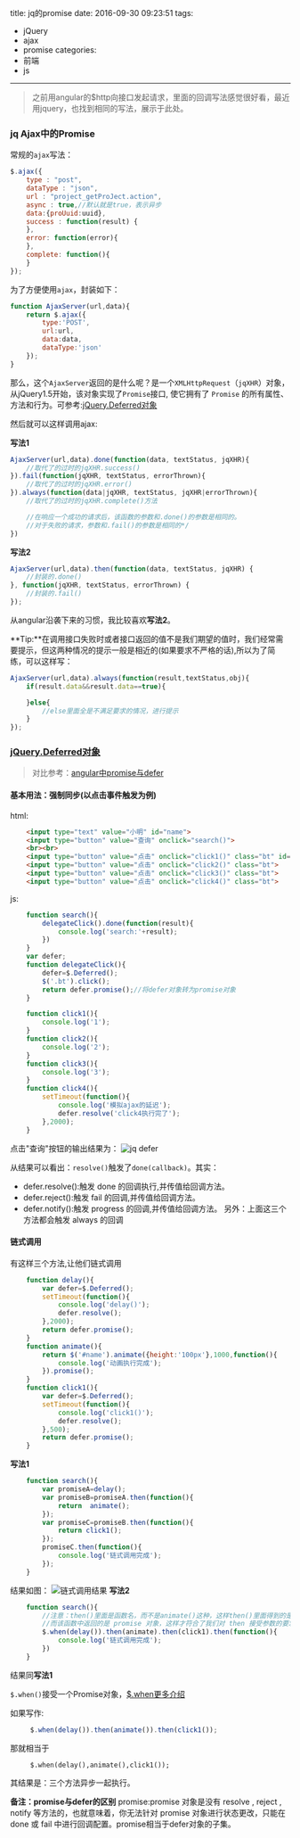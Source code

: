 title: jq的promise
date: 2016-09-30 09:23:51
tags: 
- jQuery
- ajax
- promise
categories:
- 前端
- js
---
>之前用angular的$http向接口发起请求，里面的回调写法感觉很好看，最近用jquery，也找到相同的写法，展示于此处。

### jq Ajax中的Promise

常规的`ajax`写法：
``` javascript
$.ajax({
    type : "post",
    dataType : "json",
    url : "project_getProJect.action",
    async : true,//默认就是true，表示异步
    data:{proUuid:uuid},
    success : function(result) {
    },
    error: function(error){
    },
    complete: function(){
    }
});
```
为了方便使用`ajax`，封装如下：
``` javascript
function AjaxServer(url,data){
    return $.ajax({
        type:'POST',
        url:url,
        data:data,
        dataType:'json'
    });
}
```
<!-- more -->
那么，这个`AjaxServer`返回的是什么呢？是一个`XMLHttpRequest`（`jqXHR`）对象，从jQuery1.5开始，该对象实现了`Promise`接口, 使它拥有了 `Promise` 的所有属性、方法和行为。可参考:[jQuery.Deferred对象](http://www.css88.com/jqapi-1.9/category/deferred-object/)

然后就可以这样调用ajax:

**写法1**
``` javascript
AjaxServer(url,data).done(function(data, textStatus, jqXHR){
    //取代了的过时的jqXHR.success()
}).fail(function(jqXHR, textStatus, errorThrown){
    //取代了的过时的jqXHR.error()
}).always(function(data|jqXHR, textStatus, jqXHR|errorThrown){
    //取代了的过时的jqXHR.complete()方法

    //在响应一个成功的请求后，该函数的参数和.done()的参数是相同的。
    //对于失败的请求，参数和.fail()的参数是相同的*/
})
```
**写法2**
``` javascript
AjaxServer(url,data).then(function(data, textStatus, jqXHR) {
    //封装的.done()
}, function(jqXHR, textStatus, errorThrown) {
    //封装的.fail()
});
```
从angular沿袭下来的习惯，我比较喜欢**写法2**。

**Tip:**在调用接口失败时或者接口返回的值不是我们期望的值时，我们经常需要提示，但这两种情况的提示一般是相近的(如果要求不严格的话),所以为了简练，可以这样写：
``` javascript
AjaxServer(url,data).always(function(result,textStatus,obj){
    if(result.data&&result.data==true){

    }else{
        //else里面全是不满足要求的情况，进行提示
    }
});
```
### [jQuery.Deferred对象](http://www.css88.com/jqapi-1.9/category/deferred-object/)
>对比参考：[angular中promise与defer](http://jintang.github.io/2016/04/19/angular%E4%B9%8Bpromise%E7%9A%84%E7%94%A8%E6%B3%95/)

#### 基本用法：强制同步(以点击事件触发为例)

html:
``` html
    <input type="text" value="小明" id="name">
    <input type="button" value="查询" onclick="search()">
    <br><br>
    <input type="button" value="点击" onclick="click1()" class="bt" id="click1">
    <input type="button" value="点击" onclick="click2()" class="bt">
    <input type="button" value="点击" onclick="click3()" class="bt">
    <input type="button" value="点击" onclick="click4()" class="bt">
```
js:
``` javascript
    function search(){
        delegateClick().done(function(result){
            console.log('search:'+result);
        })
    }
    var defer;
    function delegateClick(){
        defer=$.Deferred();
        $('.bt').click();
        return defer.promise();//将defer对象转为promise对象
    }

    function click1(){
        console.log('1');
    }
    function click2(){
        console.log('2');
    }
    function click3(){
        console.log('3');
    }
    function click4(){
        setTimeout(function(){
            console.log('模拟ajax的延迟');
            defer.resolve('click4执行完了');
        },2000);
    }
```
点击"查询"按钮的输出结果为：
![jq defer](http://7xphbb.com1.z0.glb.clouddn.com/jq/jq_promise1.png)

从结果可以看出：`resolve()`触发了`done(callback)`。其实：
- defer.resolve():触发 done 的回调执行,并传值给回调方法。
- defer.reject():触发 fail 的回调,并传值给回调方法。
- defer.notify():触发 progress 的回调,并传值给回调方法。
另外：上面这三个方法都会触发 always 的回调

#### 链式调用
有这样三个方法,让他们链式调用
``` javascript
    function delay(){
        var defer=$.Deferred();
        setTimeout(function(){
            console.log('delay()');
            defer.resolve();
        },2000);
        return defer.promise();
    }
    function animate(){
        return $('#name').animate({height:'100px'},1000,function(){
            console.log('动画执行完成');
        }).promise();
    }
    function click1(){
        var defer=$.Deferred();
        setTimeout(function(){
            console.log('click1()');
            defer.resolve();
        },500);
        return defer.promise();
    }
```
**写法1**
``` javascript
    function search(){
        var promiseA=delay();
        var promiseB=promiseA.then(function(){
            return  animate();
        });
        var promiseC=promiseB.then(function(){
            return click1();
        });
        promiseC.then(function(){
            console.log('链式调用完成');
        });
    }
```
结果如图：
![链式调用结果](http://7xphbb.com1.z0.glb.clouddn.com/jq/jq_promise2.png)
**写法2**
``` javascript
    function search(){
        //注意：then()里面是函数名，而不是animate()这种，这样then()里面得到的是一个匿名的函数体，
        //而该函数中返回的是 promise 对象，这样才符合了我们对 then 接受参数的要求
        $.when(delay()).then(animate).then(click1).then(function(){
            console.log('链式调用完成');
        })
    }
```
结果同**写法1**

`$.when()`接受一个Promise对象，[$.when更多介绍](http://www.css88.com/jqapi-1.9/jQuery.when/)

如果写作:
``` javascript
     $.when(delay()).then(animate()).then(click1());
```
那就相当于
``` jquery
     $.when(delay(),animate(),click1());
```
其结果是：三个方法异步一起执行。

**备注：promise与defer的区别**
promise:promise 对象是没有 resolve , reject , notify 等方法的，也就意味着，你无法针对 promise 对象进行状态更改，只能在 done 或 fail 中进行回调配置。promise相当于defer对象的子集。
